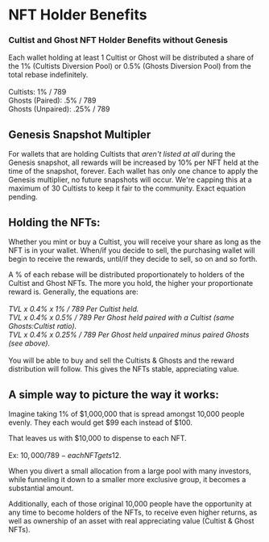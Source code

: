 # NFT Holder Benefits

### Cultist and Ghost NFT Holder Benefits without Genesis

Each wallet holding at least 1 Cultist or Ghost will be distributed a share of the 1% (Cultists Diversion Pool) or 0.5% (Ghosts Diversion Pool) from the total rebase indefinitely. \
\
Cultists: 1% / 789\
Ghosts (Paired): .5% / 789\
Ghosts (Unpaired): .25% / 789

## Genesis Snapshot Multipler

For wallets that are holding Cultists that _aren't listed at all_ during the Genesis snapshot, all rewards will be increased by 10% per NFT held at the time of the snapshot, forever. Each wallet has only one chance to apply the Genesis multiplier, no future snapshots will occur. We're capping this at a maximum of 30 Cultists to keep it fair to the community. Exact equation pending.

## **Holding the NFTs:**

Whether you mint or buy a Cultist, you will receive your share as long as the NFT is in your wallet. When/if you decide to sell, the purchasing wallet will begin to receive the rewards, until/if they decide to sell, so on and so forth.

A % of each rebase will be distributed proportionately to holders of the Cultist and Ghost NFTs. The more you hold, the higher your proportionate reward is. Generally, the equations are:\
\
_TVL x 0.4% x 1% / 789 Per Cultist held._\
_TVL x 0.4% x 0.5% / 789 Per Ghost held paired with a Cultist (same Ghosts:Cultist ratio)._\
_TVL x 0.4% x 0.25% / 789 Per Ghost held unpaired minus paired Ghosts (see above)._\
\
You will be able to buy and sell the Cultists & Ghosts and the reward distribution will follow. This gives the NFTs stable, appreciating value.

## **A simple way to picture the way it works:**

Imagine taking 1% of $1,000,000 that is spread amongst 10,000 people evenly. They each would get $99 each instead of $100.

That leaves us with $10,000 to dispense to each NFT.\
\
Ex: $10,000 / 789 - each NFT gets 12$.

When you divert a small allocation from a large pool with many investors, while funneling it down to a smaller more exclusive group, it becomes a substantial amount.

Additionally, each of those original 10,000 people have the opportunity at any time to become holders of the NFTs, to receive even higher returns, as well as ownership of an asset with real appreciating value (Cultist & Ghost NFTs).

